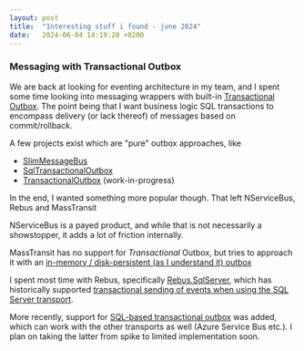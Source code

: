 ```yaml
---
layout: post
title:  "Interesting stuff i found - june 2024"
date:   2024-06-04 14:19:20 +0200
---
```

### Messaging with Transactional Outbox
We are back at looking for eventing architecture in my team, and I spent some time looking into messaging wrappers with built-in [Transactional Outbox](https://microservices.io/patterns/data/transactional-outbox.html). 
The point being that I want business logic SQL transactions to encompass delivery (or lack thereof) of messages based on commit/rollback.

A few projects exist which are "pure" outbox approaches, like

- [SlimMessageBus](https://github.com/zarusz/SlimMessageBus)
- [SqlTransactionalOutbox](https://github.com/cajuncoding/SqlTransactionalOutbox)
- [TransactionalOutbox](https://transactionalbox.com/) (work-in-progress)

In the end, I wanted something more popular though. That left NServiceBus, Rebus and MassTransit

NServiceBus is a payed product, and while that is not necessarily a showstopper, it adds a lot of friction internally.

MassTransit has no support for _Transactional_ Outbox, but tries to approach it with an [in-memory / disk-persistent (as I understand it) outbox](https://masstransit.io/documentation/patterns/transactional-outbox)

I spent most time with Rebus, specifically [Rebus.SqlServer](https://github.com/rebus-org/Rebus.SqlServer), which has historically supported [transactional sending of events when using the SQL Server transport](https://github.com/rebus-org/RebusSamples/tree/master/SqlAllTheWay/SqlAllTheWay).

More recently, support for [SQL-based transactional outbox](https://github.com/rebus-org/Rebus/issues/819#issuecomment-1118565853) was added, which can work with the other transports as well (Azure Service Bus etc.). 
I plan on taking the latter from spike to limited implementation soon.
